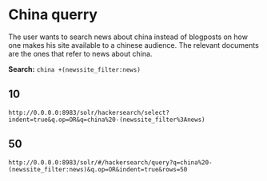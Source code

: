 # China querry

The user wants to search news about china instead of blogposts on how one makes
his site available to a chinese audience.
The relevant documents are the ones that refer to news about china.

**Search:** `china +(newssite_filter:news)`

## 10

`http://0.0.0.0:8983/solr/hackersearch/select?indent=true&q.op=OR&q=china%20-(newssite_filter%3Anews)`

## 50

`http://0.0.0.0:8983/solr/#/hackersearch/query?q=china%20-(newssite_filter:news)&q.op=OR&indent=true&rows=50`
